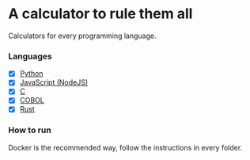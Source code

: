 # A calculator to rule them all

Calculators for every programming language.

### Languages

- [x] [Python](./Python/)
- [x] [JavaScript (NodeJS)](./JavaScript/)
- [x] [C](./C/)
- [x] [COBOL](./COBOL/)
- [x] [Rust](./Rust/)

### How to run

Docker is the recommended way, follow the instructions in every folder.
